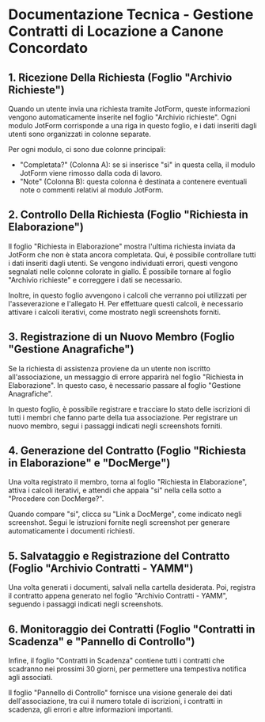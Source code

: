 # Documentazione Tecnica - Gestione Contratti di Locazione a Canone Concordato

## 1. Ricezione Della Richiesta (Foglio "Archivio Richieste")

Quando un utente invia una richiesta tramite JotForm, queste informazioni vengono automaticamente inserite nel foglio "Archivio richieste". Ogni modulo JotForm corrisponde a una riga in questo foglio, e i dati inseriti dagli utenti sono organizzati in colonne separate.

Per ogni modulo, ci sono due colonne principali: 

- "Completata?" (Colonna A): se si inserisce "sì" in questa cella, il modulo JotForm viene rimosso dalla coda di lavoro. 
- "Note" (Colonna B): questa colonna è destinata a contenere eventuali note o commenti relativi al modulo JotForm.

## 2. Controllo Della Richiesta (Foglio "Richiesta in Elaborazione")

Il foglio "Richiesta in Elaborazione" mostra l'ultima richiesta inviata da JotForm che non è stata ancora completata. Qui, è possibile controllare tutti i dati inseriti dagli utenti. Se vengono individuati errori, questi vengono segnalati nelle colonne colorate in giallo. È possibile tornare al foglio "Archivio richieste" e correggere i dati se necessario.

Inoltre, in questo foglio avvengono i calcoli che verranno poi utilizzati per l'asseverazione e l'allegato H. Per effettuare questi calcoli, è necessario attivare i calcoli iterativi, come mostrato negli screenshots forniti.

## 3. Registrazione di un Nuovo Membro (Foglio "Gestione Anagrafiche")

Se la richiesta di assistenza proviene da un utente non iscritto all'associazione, un messaggio di errore apparirà nel foglio "Richiesta in Elaborazione". In questo caso, è necessario passare al foglio "Gestione Anagrafiche".

In questo foglio, è possibile registrare e tracciare lo stato delle iscrizioni di tutti i membri che fanno parte della tua associazione. Per registrare un nuovo membro, segui i passaggi indicati negli screenshots forniti.

## 4. Generazione del Contratto (Foglio "Richiesta in Elaborazione" e "DocMerge")

Una volta registrato il membro, torna al foglio "Richiesta in Elaborazione", attiva i calcoli iterativi, e attendi che appaia "si" nella cella sotto a "Procedere con DocMerge?". 

Quando compare "si", clicca su "Link a DocMerge", come indicato negli screenshot. Segui le istruzioni fornite negli screenshot per generare automaticamente i documenti richiesti.

## 5. Salvataggio e Registrazione del Contratto (Foglio "Archivio Contratti - YAMM")

Una volta generati i documenti, salvali nella cartella desiderata. Poi, registra il contratto appena generato nel foglio "Archivio Contratti - YAMM", seguendo i passaggi indicati negli screenshots.

## 6. Monitoraggio dei Contratti (Foglio "Contratti in Scadenza" e "Pannello di Controllo")

Infine, il foglio "Contratti in Scadenza" contiene tutti i contratti che scadranno nei prossimi 30 giorni, per permettere una tempestiva notifica agli associati. 

Il foglio "Pannello di Controllo" fornisce una visione generale dei dati dell'associazione, tra cui il numero totale di iscrizioni, i contratti in scadenza, gli errori e altre informazioni importanti.
